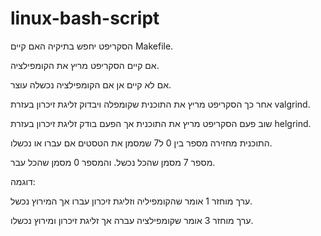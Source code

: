 # linux-bash-script

הסקריפט יחפש בתיקיה האם קיים Makefile.

אם קיים הסקריפט מריץ את הקומפילציה.

אם לא קיים אן אם הקומפילציה נכשלה עוצר.

אחר כך הסקריפט מריץ את התוכנית שקומפלה ויבדוק זליגת זיכרון בעזרת valgrind.

שוב פעם הסקריפט מריץ את התוכנית אך הפעם בודק זליגת זיכרון בעזרת helgrind.

התוכנית מחזירה מספר בין 0 ל7 שמסמן את הטסטים אם עברו או נכשלו.

מספר 7 מסמן שהכל נכשל. והמספר 0 מסמן שהכל עבר.


דוגמה: 

ערך מוחזר 1 אומר שהקומפיליה וזליגת זיכרון עברו אך המירוץ נכשל.

ערך מוחזר 3 אומר שקומפילציה עברה אך זליגת זיכרון ומירוץ נכשלו.
